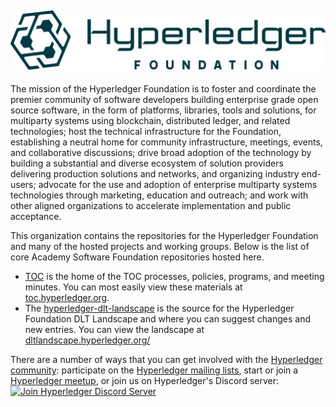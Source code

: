## ![Hyperledger Foundation Logo](https://github.com/hyperledger/.github/raw/main/logo.svg)

The mission of the Hyperledger Foundation is to foster and coordinate the premier community of software developers building enterprise grade open source software, in the form of platforms, libraries, tools and solutions, for multiparty systems using blockchain, distributed ledger, and related technologies; host the technical infrastructure for the Foundation, establishing a neutral home for community infrastructure, meetings, events, and collaborative discussions; drive broad adoption of the technology by building a substantial and diverse ecosystem of solution providers delivering production solutions and networks, and organizing industry end-users; advocate for the use and adoption of enterprise multiparty systems technologies through marketing, education and outreach; and work with other aligned organizations to accelerate implementation and public acceptance.

This organization contains the repositories for the Hyperledger Foundation and many of the hosted projects and working groups. Below is the list of core Academy Software Foundation repositories hosted here.

- [TOC](https://github.com/hyperledger/toc) is the home of the TOC processes, policies, programs, and meeting minutes. You can most easily view these materials at [toc.hyperledger.org](https://toc.hyperledger.org/).
- The [hyperledger-dlt-landscape](https://github.com/hyperledger-dlt-landscape/hyperledger-dlt-landscape) is the source for the Hyperledger Foundation DLT Landscape and where you can suggest changes and new entries. You can view the landscape at [dltlandscape.hyperledger.org/](https://dltlandscape.hyperledger.org/)

There are a number of ways that you can get involved with the [Hyperledger community](http://hyperledger.org/community): participate on the [Hyperledger mailing lists](http://lists.hyperledger.org/), start or join a [Hyperledger meetup](http://www.meetup.com/pro/hyperledger/), or join us on Hyperledger's Discord server: [![Join Hyperledger Discord Server](https://discordapp.com/api/guilds/905194001349627914/widget.png)](https://discord.gg/hyperledger)
